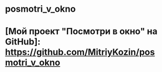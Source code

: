 # posmotri_v_okno
# [Мой проект "Посмотри в окно" на GitHub]: https://github.com/MitriyKozin/posmotri_v_okno

